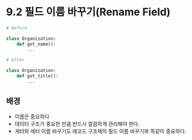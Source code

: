 # 9.2 필드 이름 바꾸기(Rename Field)

```python
# Before

class Organization:
    def get_name():
        ...
```



```python
# After

class Organization:
    def get_title():
        ...
```



## 배경

* 이름은 중요하다
* 데이터 구조가 중요한 만큼 반드시 깔끔하게 관리해야 한다.
* 게터와 세터 이름 바꾸기도 레코드 구조체의 필드 이름 바꾸기와 똑같이 중요하다.